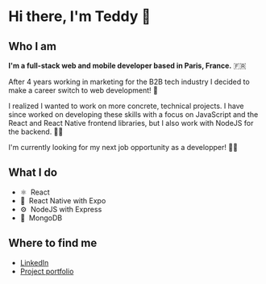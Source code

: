 # Hi there, I'm Teddy 👋

## Who I am

**I'm a full-stack web and mobile developer based in Paris, France.** 🇫🇷 

After 4 years working in marketing for the B2B tech industry I decided to make a career switch to web development! 🚀 

I realized I wanted to work on more concrete, technical projects. I have since worked on developing these skills with a focus on JavaScript and the React and React Native frontend libraries, but I also work with NodeJS for the backend. 👨‍💻 

I'm currently looking for my next job opportunity as a developper! 👨‍💼 

## What I do
- ⚛️&nbsp;&nbsp;React
- 📱&nbsp;&nbsp;React Native with Expo
- ⚙️&nbsp;&nbsp;NodeJS with Express
- 💾&nbsp;&nbsp;MongoDB

## Where to find me

- [LinkedIn](https://www.linkedin.com/in/teddybeau/)
- [Project portfolio](https://teddy-beau.com/)

<!--
**teddy-beau/teddy-beau** is a ✨ _special_ ✨ repository because its `README.md` (this file) appears on your GitHub profile.

Here are some ideas to get you started:

- 🔭 I’m currently working on ...
- 🌱 I’m currently learning ...
- 👯 I’m looking to collaborate on ...
- 🤔 I’m looking for help with ...
- 💬 Ask me about ...
- 📫 How to reach me: ...
- 😄 Pronouns: ...
- ⚡ Fun fact: ...
-->
